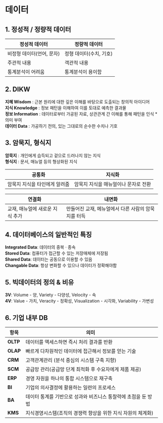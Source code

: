 # 데이터

## 1. 정성적 / 정량적 데이터

|정성적 데이터|정량적 데이터|
|--|--|
|비정형 데이터(언어, 문자)|정형 데이터(수치, 기호)|
|주관적 내용|객관적 내용|
|통계분석이 어려움|통계분석이 용이함|

## 2. DIKW

**지혜 Wisdom** : 근본 원리에 대한 깊은 이해를 바탕으로 도출되는 창의적 아이디어  
**지식 Knowledge** : 정보 패턴을 이해하여 이를 토대로 예측한 결과물  
**정보 Information** : 데이터로부터 가공된 자료, 상관관계 간 이해를 통해 패턴을 인식 * 의미 부여  
**데이터 Data** : 가공하기 전의, 있는 그대로의 순수한 수치나 기호  

## 3. 암묵지, 형식지

**암묵지** : 개인에게 습득되고 겉으로 드러나지 않는 지식  
**형식지** : 문서, 매뉴얼 등의 형상화된 지식

|공통화|지식화|
|--|--|
|암묵지 지식을 타인에게 알려줌|암묵지 지식을 매뉴얼이나 문자로 전환|

|연결화|내면화|
|--|--|
|교재, 매뉴얼에 새로운 지식 추가|만들어진 교재, 메뉴얼에서 다른 사람의 암묵지를 터득|

## 4. 데이터베이스의 일반적인 특징

**Integrated Data**: 데이터의 중복 · 종속  
**Stored Data**: 컴퓨터가 접근할 수 있는 저장매체에 저장됨  
**Shared Data**: 데이터는 공동으로 이용할 수 있음  
**Changable Data**: 항상 변화할 수 있으나 데이터가 정확해야함   

## 5. 빅데이터의 정의 & 비유

**3V**: Volume - 양, Variety - 다양성, Velocity - 속  
**4V**: Value - 가치, Veracity - 정확성, Visualization - 시각화, Variability - 가변성  

## 6. 기업 내부 DB

|항목|의미|
|--|--|
|**OLTP**| 데이터를 액세스하면 즉시 처리 결과를 반환   
|**OLAP**| 빠르게 다차원적인 데이터에 접근해서 정보를 얻는 기술   
|**CRM**| 고객관계관리 (분석 중심의 시스템 구축 지향)  
|**SCM**| 공급망 관리(공급망 단계 최적화 후 수요자에게 제품 제공)  
|**ERP**| 경영 자원을 하나의 통합 시스템으로 재구축  
|**BI**| 기업의 의사결정에 활용하는 일련의 프로세스  
|**BA**| 데이터 통계를 기반으로 성과와 비즈니스 통찰력에 초점을 둔 방법  
|**KMS**| 지식경영시스템(조직의 경쟁력 향상을 위한 지식 자원의 체계화)
